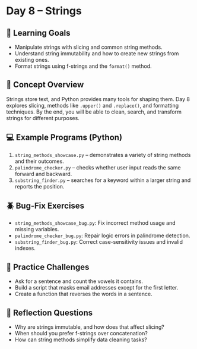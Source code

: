 # Day 8 – Strings

## 🎯 Learning Goals
- Manipulate strings with slicing and common string methods.
- Understand string immutability and how to create new strings from existing ones.
- Format strings using f-strings and the `format()` method.

## 📘 Concept Overview
Strings store text, and Python provides many tools for shaping them. Day 8 explores slicing, methods like `.upper()` and `.replace()`, and formatting techniques. By the end, you will be able to clean, search, and transform strings for different purposes.

## 💻 Example Programs (Python)
1. `string_methods_showcase.py` – demonstrates a variety of string methods and their outcomes.
2. `palindrome_checker.py` – checks whether user input reads the same forward and backward.
3. `substring_finder.py` – searches for a keyword within a larger string and reports the position.

## 🪲 Bug-Fix Exercises
- `string_methods_showcase_bug.py`: Fix incorrect method usage and missing variables.
- `palindrome_checker_bug.py`: Repair logic errors in palindrome detection.
- `substring_finder_bug.py`: Correct case-sensitivity issues and invalid indexes.

## 🧠 Practice Challenges
- Ask for a sentence and count the vowels it contains.
- Build a script that masks email addresses except for the first letter.
- Create a function that reverses the words in a sentence.

## 🧘 Reflection Questions
- Why are strings immutable, and how does that affect slicing?
- When should you prefer f-strings over concatenation?
- How can string methods simplify data cleaning tasks?
